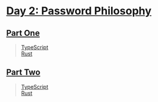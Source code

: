 # [Day 2: Password Philosophy](https://adventofcode.com/2020/day/2)

## [Part One](https://adventofcode.com/2020/day/2#part1)

> [TypeScript](/solutions/typescript/2020/02/src/p1.ts)\
> [Rust](/solutions/rust/2020/02/src/lib.rs)

## [Part Two](https://adventofcode.com/2020/day/2#part2)

> [TypeScript](/solutions/typescript/2020/02/src/p2.ts)\
> [Rust](/solutions/rust/2020/02/src/lib.rs)
